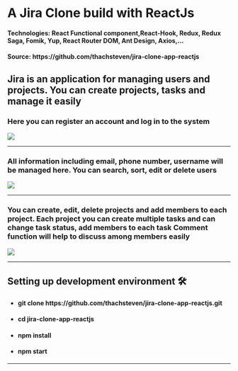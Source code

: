 <h1>A Jira Clone build with ReactJs</h1>
<h4>Technologies: React Functional component,React-Hook, Redux, Redux Saga, Fomik, Yup, React Router DOM, Ant Design, Axios,...</h4>
<h4>Source: https://github.com/thachsteven/jira-clone-app-reactjs</h4>

<h2>Jira is an application for managing users and projects. You can create projects, tasks and manage it easily</h2>

<h3>Here you can register an account and log in to the system</h3>
<img src="https://im7.ezgif.com/tmp/ezgif-7-bb2d9a7efcd0.gif" />
<hr/>

<h3>All information including email, phone number, username will be managed here. You can search, sort, edit or delete users</h3>
<img src="https://im4.ezgif.com/tmp/ezgif-4-7b1e7cb13c12.gif" />
<hr/>

<h3>You can create, edit, delete projects and add members to each project. Each project you can create multiple tasks and can change task status, add members to each task
Comment function will help to discuss among members easily</h3>
<img src="https://im4.ezgif.com/tmp/ezgif-4-d0587220a7e5.gif" />

<hr/>
<h2>Setting up development environment 🛠</h2>

<ul>
<li><h4>git clone https://github.com/thachsteven/jira-clone-app-reactjs.git</h4></li>
<li><h4>cd jira-clone-app-reactjs</h4></li>
<li><h4>npm install</h4></li>
<li><h4>npm start</h4></li>
    
</ul>

<hr/>
